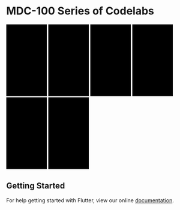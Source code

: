 # 
# MDC-100 Series of Codelabs


<img src="/images/Screenshot_1568733621.png" width="108" height="192" />
<img src="/images/Screenshot_1568733621.png" width="108" height="192" />
<img src="/images/Screenshot_1568733621.png" width="108" height="192" />
<img src="/images/Screenshot_1568733621.png" width="108" height="192" />
<img src="/images/Screenshot_1568733621.png" width="108" height="192" />
<img src="/images/Screenshot_1568733621.png" width="108" height="192" />






## Getting Started

For help getting started with Flutter, view our online
[documentation](https://flutter.io/).
